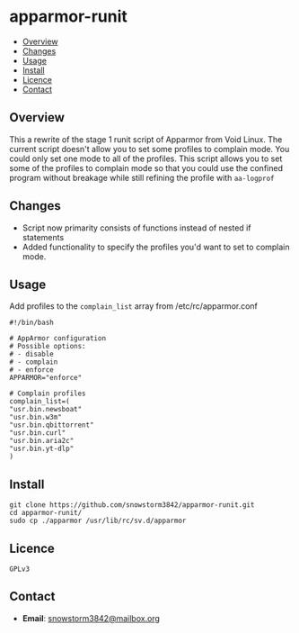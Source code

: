 # apparmor-runit

* [Overview](#overview)
* [Changes](#changes)
* [Usage](#usage)
* [Install](#install)
* [Licence](#licence)
* [Contact](#contact)

## Overview

This a rewrite of the stage 1 runit script of Apparmor from Void Linux. The current
script doesn't allow you to set some profiles to complain mode. You could only set one
mode to all of the profiles. This script allows you to set some of the profiles to
complain mode so that you could use the confined program without breakage while still
refining the profile with `aa-logprof`

## Changes

- Script now primarity consists of functions instead of nested if statements
- Added functionality to specify the profiles you'd want to set to complain mode.

## Usage

Add profiles to the `complain_list` array from /etc/rc/apparmor.conf

    #!/bin/bash

    # AppArmor configuration
    # Possible options:
    # - disable
    # - complain
    # - enforce
    APPARMOR="enforce"

    # Complain profiles
    complain_list=(
    "usr.bin.newsboat"
    "usr.bin.w3m"
    "usr.bin.qbittorrent"
    "usr.bin.curl"
    "usr.bin.aria2c"
    "usr.bin.yt-dlp"
    )

## Install

    git clone https://github.com/snowstorm3842/apparmor-runit.git
    cd apparmor-runit/
    sudo cp ./apparmor /usr/lib/rc/sv.d/apparmor

## Licence

    GPLv3

## Contact

- **Email**: snowstorm3842@mailbox.org
